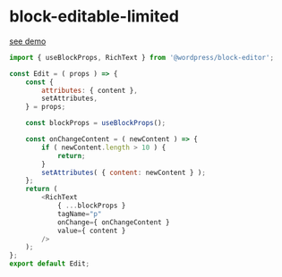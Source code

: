 # block-editable-limited

[see demo](https://playground.wordpress.net/?blueprint-url=https://raw.githubusercontent.com/wordpress-juanmaguitar/block-editable-limited/trunk/_playground/blueprint.json)

```js
import { useBlockProps, RichText } from '@wordpress/block-editor';

const Edit = ( props ) => {
	const {
		attributes: { content },
		setAttributes,
	} = props;

	const blockProps = useBlockProps();

	const onChangeContent = ( newContent ) => {
		if ( newContent.length > 10 ) {
			return;
		}
		setAttributes( { content: newContent } );
	};
	return (
		<RichText
			{ ...blockProps }
			tagName="p"
			onChange={ onChangeContent }
			value={ content }
		/>
	);
};
export default Edit;
```


